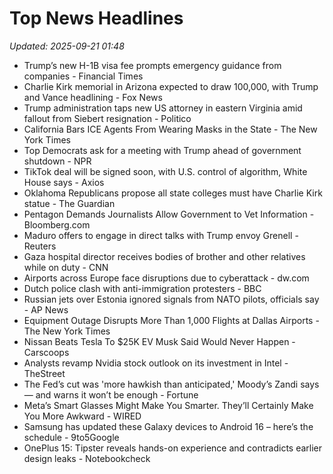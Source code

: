# Top News Headlines

_Updated: 2025-09-21 01:48_

- Trump’s new H-1B visa fee prompts emergency guidance from companies - Financial Times
- Charlie Kirk memorial in Arizona expected to draw 100,000, with Trump and Vance headlining - Fox News
- Trump administration taps new US attorney in eastern Virginia amid fallout from Siebert resignation - Politico
- California Bars ICE Agents From Wearing Masks in the State - The New York Times
- Top Democrats ask for a meeting with Trump ahead of government shutdown - NPR
- TikTok deal will be signed soon, with U.S. control of algorithm, White House says - Axios
- Oklahoma Republicans propose all state colleges must have Charlie Kirk statue - The Guardian
- Pentagon Demands Journalists Allow Government to Vet Information - Bloomberg.com
- Maduro offers to engage in direct talks with Trump envoy Grenell - Reuters
- Gaza hospital director receives bodies of brother and other relatives while on duty - CNN
- Airports across Europe face disruptions due to cyberattack - dw.com
- Dutch police clash with anti-immigration protesters - BBC
- Russian jets over Estonia ignored signals from NATO pilots, officials say - AP News
- Equipment Outage Disrupts More Than 1,000 Flights at Dallas Airports - The New York Times
- Nissan Beats Tesla To $25K EV Musk Said Would Never Happen - Carscoops
- Analysts revamp Nvidia stock outlook on its investment in Intel - TheStreet
- The Fed’s cut was 'more hawkish than anticipated,' Moody’s Zandi says — and warns it won’t be enough - Fortune
- Meta’s Smart Glasses Might Make You Smarter. They’ll Certainly Make You More Awkward - WIRED
- Samsung has updated these Galaxy devices to Android 16 – here’s the schedule - 9to5Google
- OnePlus 15: Tipster reveals hands-on experience and contradicts earlier design leaks - Notebookcheck
